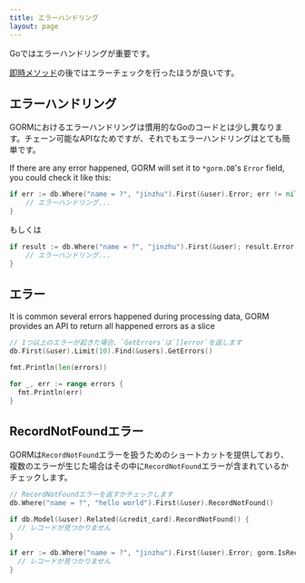```yaml
---
title: エラーハンドリング
layout: page
---
```

Goではエラーハンドリングが重要です。

[即時メソッド](/docs/method_chaining.html#Immediate-Methods)の後ではエラーチェックを行ったほうが良いです。

## エラーハンドリング

GORMにおけるエラーハンドリングは慣用的なGoのコードとは少し異なります。チェーン可能なAPIなためですが、それでもエラーハンドリングはとても簡単です。

If there are any error happened, GORM will set it to `*gorm.DB`'s `Error` field, you could check it like this:

```go
if err := db.Where("name = ?", "jinzhu").First(&user).Error; err != nil {
    // エラーハンドリング...
}
```

もしくは

```go
if result := db.Where("name = ?", "jinzhu").First(&user); result.Error != nil {
    // エラーハンドリング...
}
```

## エラー

It is common several errors happened during processing data, GORM provides an API to return all happened errors as a slice

```go
// 1つ以上のエラーが起きた場合、`GetErrors`は`[]error`を返します
db.First(&user).Limit(10).Find(&users).GetErrors()

fmt.Println(len(errors))

for _, err := range errors {
  fmt.Println(err)
}
```

## RecordNotFoundエラー

GORMは`RecordNotFound`エラーを扱うためのショートカットを提供しており、複数のエラーが生じた場合はその中に`RecordNotFound`エラーが含まれているかチェックします。

```go
// RecordNotFoundエラーを返すかチェックします
db.Where("name = ?", "hello world").First(&user).RecordNotFound()

if db.Model(&user).Related(&credit_card).RecordNotFound() {
  // レコードが見つかりません
}

if err := db.Where("name = ?", "jinzhu").First(&user).Error; gorm.IsRecordNotFoundError(err) {
  // レコードが見つかりません
}
```
